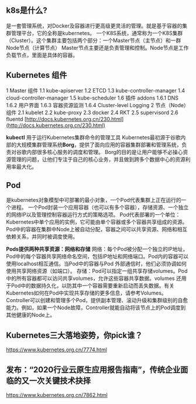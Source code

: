 ## k8s是什么? ##

是一套管理系统，对Docker及容器进行更高级更灵活的管理。就是基于容器的集群管理平台，它的全称是kubernetes。
一个K8S系统，通常称为一个K8S集群（Cluster）。这个集群主要包括两个部分：一个Master节点（主节点）和一群Node节点（计算节点）
Master节点主要还是负责管理和控制。Node节点是工作负载节点，里面是具体的容器。

## Kubernetes 组件 ## 
1 Master 组件
    1.1 kube-apiserver
    1.2 ETCD
    1.3 kube-controller-manager
    1.4 cloud-controller-manager
    1.5 kube-scheduler
    1.6 插件 addons
	    1.6.1 DNS
	    1.6.2 用户界面
	    1.6.3 容器资源监测
	    1.6.4 Cluster-level Logging
2 节点（Node）组件
    2.1 kubelet
    2.2 kube-proxy
    2.3 docker
    2.4 RKT
    2.5 supervisord
    2.6 fluentd
[http://docs.kubernetes.org.cn/230.html](http://docs.kubernetes.org.cn/230.html)

**kubectl** 用于运行Kubernetes集群命令的管理工具
Kubernetes最初源于谷歌内部的大规模集群管理系统**Borg**，提供了面向应用的容器集群部署和管理系统，负责对谷歌内部很多核心服务的调度和管理。
Borg的目的是让用户能够不必操心资源管理的问题，让他们专注于自己的核心业务，并且做到跨多个数据中心的资源利用率最大化。

## Pod ##
是kubernetes对象模型中可部署的最小对象，一个Pod代表集群上正在运行的一个进程。
一个Pod封装一个应用容器（也可以有多个容器），存储资源、一个独立的网络IP以及管理控制容器运行方式的策略选项。
Pod代表部署的一个单位：Kubernetes中单个应用的实例，它可能由单个容器或多个容器共享组成的资源。
Pod中的容器在集群中Node上被自动分配，容器之间可以共享资源、网络和相互依赖关系，并同时被调度使用。

**Pods提供两种共享资源：网络和存储**
网络：每个Pod被分配一个独立的IP地址，Pod中的每个容器共享网络命名空间，包括IP地址和网络端口。Pod内的容器可以使用localhost相互通信。当Pod中的容器与Pod 外部通信时，他们必须协调如何使用共享网络资源（如端口）。
存储：Pod可以指定一组共享存储volumes。Pod中的所有容器都可以访问共享volumes，允许这些容器共享数据。volumes 还用于Pod中的数据持久化，以防其中一个容器需要重新启动而丢失数据。有关Kubernetes如何在Pod中实现共享存储的更多信息，请参考Volumes。
Controller可以创建和管理多个Pod，提供副本管理、滚动升级和集群级别的自愈能力。例如，如果一个Node故障，Controller就能自动将该节点上的Pod调度到其他健康的Node上。

## Kubernetes三大落地姿势，你pick谁？ ##
https://www.kubernetes.org.cn/7774.html

## 发布：“2020行业云原生应用报告指南”，传统企业面临的又一次关键技术抉择 ##
https://www.kubernetes.org.cn/7862.html
